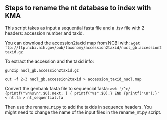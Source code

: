 ## Steps to rename the nt database to index with KMA

This script takes as input a sequential fasta file and a .tsv file with 2 headers: accession number and taxid.

You can download the accession2taxid map from NCBI with:
`wget ftp://ftp.ncbi.nih.gov/pub/taxonomy/accession2taxid/nucl_gb.accession2taxid.gz`


To extract the accession and the taxid info:
```
gunzip nucl_gb.accession2taxid.gz

cut -f 2-3 nucl_gb.accession2taxid > accession_taxid_nucl.map
```

Convert the genbank fasta file to sequencial fasta:
```awk '/^>/ {printf("\n%s\n",$0);next; } { printf("%s",$0);} END {printf("\n");}' < nt.fa > nt_sequential.fa```

Then use the rename_nt.py to add the taxids in sequence headers. You might need to change the name of the input files in the rename_nt.py script.

